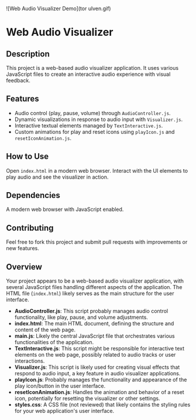 ![Web Audio Visualizer Demo](tor ulven.gif)

# Web Audio Visualizer

## Description
This project is a web-based audio visualizer application. It uses various JavaScript files to create an interactive audio experience with visual feedback.

## Features
- Audio control (play, pause, volume) through `AudioController.js`.
- Dynamic visualizations in response to audio input with `Visualizer.js`.
- Interactive textual elements managed by `TextInteractive.js`.
- Custom animations for play and reset icons using `playIcon.js` and `resetIconAnimation.js`.

## How to Use
Open `index.html` in a modern web browser.
Interact with the UI elements to play audio and see the visualizer in action.

## Dependencies
A modern web browser with JavaScript enabled.

## Contributing
Feel free to fork this project and submit pull requests with improvements or new features.

## Overview
Your project appears to be a web-based audio visualizer application, with several JavaScript files handling different aspects of the application. The HTML file (`index.html`) likely serves as the main structure for the user interface.

- **AudioController.js**: This script probably manages audio control functionality, like play, pause, and volume adjustments.
- **index.html**: The main HTML document, defining the structure and content of the web page.
- **main.js**: Likely the central JavaScript file that orchestrates various functionalities of the application.
- **TextInteractive.js**: This script might be responsible for interactive text elements on the web page, possibly related to audio tracks or user interactions.
- **Visualizer.js**: This script is likely used for creating visual effects that respond to audio input, a key feature in audio visualizer applications.
- **playIcon.js**: Probably manages the functionality and appearance of the play icon/button in the user interface.
- **resetIconAnimation.js**: Handles the animation and behavior of a reset icon, potentially for resetting the visualizer or other settings.
- **styles.css**: A CSS file (not reviewed) that likely contains the styling rules for your web application's user interface.
